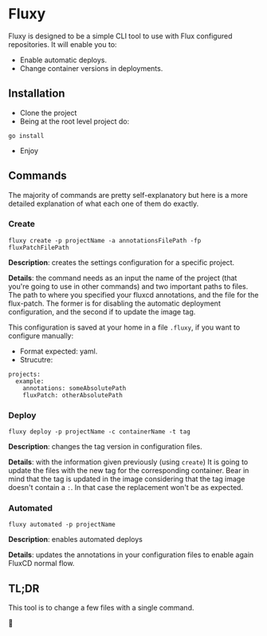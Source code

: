 # Fluxy

Fluxy is designed to be a simple CLI tool to use with Flux configured repositories.
It will enable you to:
- Enable automatic deploys.
- Change container versions in deployments.

## Installation

* Clone the project
* Being at the root level project do:
````shell
go install
````
* Enjoy

## Commands
The majority of commands are pretty self-explanatory but here is a more detailed explanation
of what each one of them do exactly.

### Create
````shell
fluxy create -p projectName -a annotationsFilePath -fp fluxPatchFilePath
````

**Description**: creates the settings configuration for a specific project.

**Details**: the command needs as an input the name of the project (that you're going
to use in other commands) and two important paths to files. The path to where you specified
your fluxcd annotations, and the file for the flux-patch. The former is for disabling the 
automatic deployment configuration, and the second if to update the image tag.

This configuration is saved at your home in a file `.fluxy`, if you want to configure manually:
- Format expected: yaml.
- Strucutre: 
```
projects:
  example:
    annotations: someAbsolutePath
    fluxPatch: otherAbsolutePath
```

### Deploy
````shell
fluxy deploy -p projectName -c containerName -t tag
````

**Description**: changes the tag version in configuration files.

**Details**: with the information given previously (using `create`) It is going to
update the files with the new tag for the corresponding container. Bear in mind that
the tag is updated in the image considering that the tag image doesn't contain a `:`.
In that case the replacement won't be as expected.

### Automated
````shell
fluxy automated -p projectName
````

**Description**: enables automated deploys

**Details**: updates the annotations in your configuration files to enable again FluxCD
normal flow.


## TL;DR
This tool is to change a few files with a single command.


:wave:
